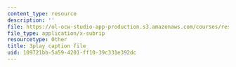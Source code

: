 ```yaml
---
content_type: resource
description: ''
file: https://ol-ocw-studio-app-production.s3.amazonaws.com/courses/res-15-003-shaping-the-future-of-work-15-662x-spring-2016/109721bb5a594201ff1039c331e392dc_DE9TnscEmtw.srt
file_type: application/x-subrip
resourcetype: Other
title: 3play caption file
uid: 109721bb-5a59-4201-ff10-39c331e392dc
---
```


